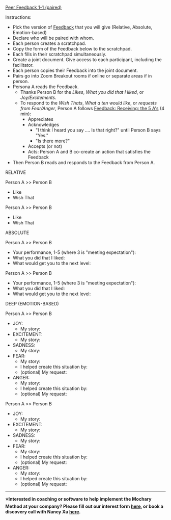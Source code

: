 [Peer Feedback 1-1 (paired)](https://docs.google.com/document/d/16iXM6T45R5cxPR_OT3hA8iumqNV9fhjNLphsfSCWo1A/edit)

Instructions:

- Pick the version of [Feedback](https://docs.google.com/document/d/1wi714sobuQP72sKXw6J_gkwkhtVh1t6--op_Pk0YPxA/edit) that you will give (Relative, Absolute, Emotion-based)
- Declare who will be paired with whom.
- Each person creates a scratchpad.
- Copy the form of the Feedback below to the scratchpad.
- Each fills in their scratchpad simultaneously.
- Create a joint document. Give access to each participant, including the facilitator.
- Each person copies their Feedback into the joint document.
- Pairs go into Zoom Breakout rooms if online or separate areas if in person.
- Persona A reads the Feedback.
  - Thanks Person B for the _Likes_, _What you did that I liked_, or _Joy/Excitements_.
  - To respond to the _Wish Thats_, _What a ten would like_, or _requests from Fear/Anger_, Person A follows [Feedback: Receiving: the 5 A's](https://docs.google.com/document/d/1zsVOnpNayriDpzgjJUDO2n47YxO9EAXbVH2uC_Zpnms/edit) (4 min):
    - Appreciates
    - Acknowledges
      - "I think I heard you say …. Is that right?" until Person B says "Yes."
      - "Is there more?"
    - Accepts (or not)
    - Acts: Person A and B co-create an action that satisfies the Feedback
- Then Person B reads and responds to the Feedback from Person A.

RELATIVE

Person A \>\> Person B

- Like
- Wish That

Person A \>\> Person B

- Like
- Wish That

ABSOLUTE

Person A \>\> Person B

- Your performance, 1-5 (where 3 is "meeting expectation"):
- What you did that I liked:
- What would get you to the next level:

Person A \>\> Person B

- Your performance, 1-5 (where 3 is "meeting expectation"):
- What you did that I liked:
- What would get you to the next level:

DEEP (EMOTION-BASED)

Person A \>\> Person B

- JOY:
  - My story:
- EXCITEMENT:
  - My story:
- SADNESS:
  - My story:
- FEAR:
  - My story:
  - I helped create this situation by:
  - (optional) My request:
- ANGER:
  - My story:
  - I helped create this situation by:
  - (optional) My request:

Person A \>\> Person B

- JOY:
  - My story:
- EXCITEMENT:
  - My story:
- SADNESS:
  - My story:
- FEAR:
  - My story:
  - I helped create this situation by:
  - (optional) My request:
- ANGER:
  - My story:
  - I helped create this situation by:
  - (optional) My request:

---

**⭐Interested in coaching or software to help implement the Mochary Method at your company? Please fill out our interest form [here](https://mocharymethod.typeform.com/interest), or book a discovery call with Nancy Xu [here](https://calendly.com/nancy-mm/30).**

